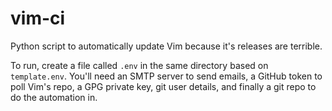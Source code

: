 # vim-ci

Python script to automatically update Vim because it's releases are terrible.

To run, create a file called `.env` in the same directory based on `template.env`. You'll need an SMTP server to send emails, a GitHub token to poll Vim's repo, a GPG private key, git user details, and finally a git repo to do the automation in.
